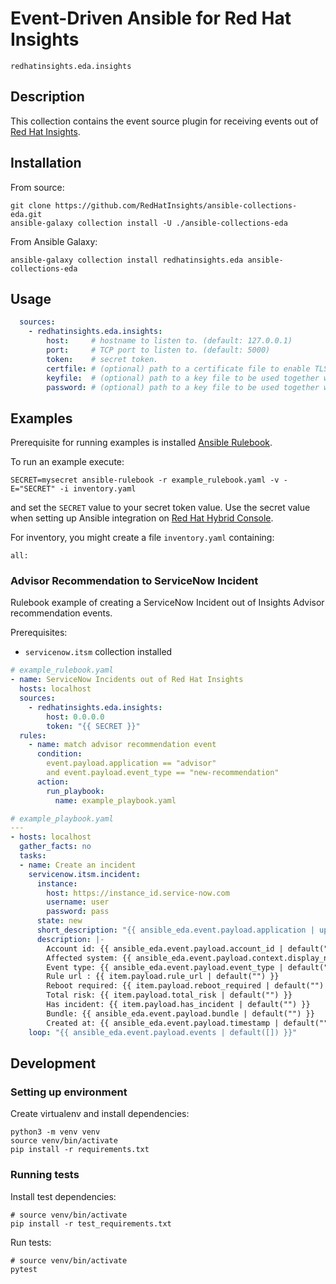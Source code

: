 # Event-Driven Ansible for Red Hat Insights

`redhatinsights.eda.insights`


## Description

This collection contains the event source plugin for receiving events out of
[Red Hat Insights](https://console.redhat.com/insights).


## Installation

From source:
```
git clone https://github.com/RedHatInsights/ansible-collections-eda.git
ansible-galaxy collection install -U ./ansible-collections-eda
```
From Ansible Galaxy:
```
ansible-galaxy collection install redhatinsights.eda ansible-collections-eda
```


## Usage

```yaml
  sources:
    - redhatinsights.eda.insights:
        host:     # hostname to listen to. (default: 127.0.0.1)
        port:     # TCP port to listen to. (default: 5000)
        token:    # secret token.
        certfile: # (optional) path to a certificate file to enable TLS support
        keyfile:  # (optional) path to a key file to be used together with certfile
        password: # (optional) path to a key file to be used together with certfile
```

## Examples

Prerequisite for running examples is installed [Ansible Rulebook](https://ansible-rulebook.readthedocs.io/en/stable/installation.html).


To run an example execute:
```
SECRET=mysecret ansible-rulebook -r example_rulebook.yaml -v -E="SECRET" -i inventory.yaml
```
and set the `SECRET` value to your secret token value.
Use the secret value when setting up Ansible integration on
[Red Hat Hybrid Console](https://console.redhat.com/settings/integrations).

For inventory, you might create a file `inventory.yaml` containing:
```
all:
```


### Advisor Recommendation to ServiceNow Incident

Rulebook example of creating a ServiceNow Incident out of Insights Advisor recommendation events.

Prerequisites:
* `servicenow.itsm` collection installed

```yaml
# example_rulebook.yaml
- name: ServiceNow Incidents out of Red Hat Insights
  hosts: localhost
  sources:
    - redhatinsights.eda.insights:
        host: 0.0.0.0
        token: "{{ SECRET }}"
  rules:
    - name: match advisor recommendation event
      condition:
        event.payload.application == "advisor"
        and event.payload.event_type == "new-recommendation"
      action:
        run_playbook:
          name: example_playbook.yaml
```
```yaml
# example_playbook.yaml
---
- hosts: localhost
  gather_facts: no
  tasks:
  - name: Create an incident
    servicenow.itsm.incident:
      instance:
        host: https://instance_id.service-now.com
        username: user
        password: pass
      state: new
      short_description: "{{ ansible_eda.event.payload.application | upper }}: {{ item.payload.rule_description | default('Recommendation') }}"
      description: |-
        Account id: {{ ansible_eda.event.payload.account_id | default("") }}
        Affected system: {{ ansible_eda.event.payload.context.display_name | default("") }}
        Event type: {{ ansible_eda.event.payload.event_type | default("") }}
        Rule url : {{ item.payload.rule_url | default("") }}
        Reboot required: {{ item.payload.reboot_required | default("") }}
        Total risk: {{ item.payload.total_risk | default("") }}
        Has incident: {{ item.payload.has_incident | default("") }}
        Bundle: {{ ansible_eda.event.payload.bundle | default("") }}
        Created at: {{ ansible_eda.event.payload.timestamp | default("") }}
    loop: "{{ ansible_eda.event.payload.events | default([]) }}"
```

## Development

### Setting up environment

Create virtualenv and install dependencies:
```
python3 -m venv venv
source venv/bin/activate
pip install -r requirements.txt
```

### Running tests

Install test dependencies:
```
# source venv/bin/activate
pip install -r test_requirements.txt
```

Run tests:
```
# source venv/bin/activate
pytest
```
